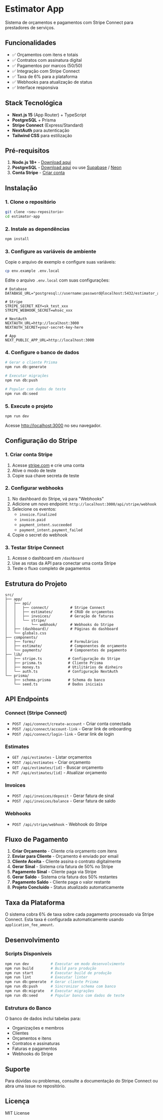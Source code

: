 # Estimator App

Sistema de orçamentos e pagamentos com Stripe Connect para prestadores de serviços.

## Funcionalidades

- ✅ Orçamentos com itens e totais
- ✅ Contratos com assinatura digital
- ✅ Pagamentos por marcos (50/50)
- ✅ Integração com Stripe Connect
- ✅ Taxa de 6% para a plataforma
- ✅ Webhooks para atualização de status
- ✅ Interface responsiva

## Stack Tecnológica

- **Next.js 15** (App Router) + TypeScript
- **PostgreSQL** + Prisma
- **Stripe Connect** (Express/Standard)
- **NextAuth** para autenticação
- **Tailwind CSS** para estilização

## Pré-requisitos

1. **Node.js 18+** - [Download aqui](https://nodejs.org/)
2. **PostgreSQL** - [Download aqui](https://www.postgresql.org/) ou use [Supabase](https://supabase.com/) / [Neon](https://neon.tech/)
3. **Conta Stripe** - [Criar conta](https://stripe.com/)

## Instalação

### 1. Clone o repositório

```bash
git clone <seu-repositorio>
cd estimator-app
```

### 2. Instale as dependências

```bash
npm install
```

### 3. Configure as variáveis de ambiente

Copie o arquivo de exemplo e configure suas variáveis:

```bash
cp env.example .env.local
```

Edite o arquivo `.env.local` com suas configurações:

```env
# Database
DATABASE_URL="postgresql://username:password@localhost:5432/estimator_app"

# Stripe
STRIPE_SECRET_KEY=sk_test_xxx
STRIPE_WEBHOOK_SECRET=whsec_xxx

# NextAuth
NEXTAUTH_URL=http://localhost:3000
NEXTAUTH_SECRET=your-secret-key-here

# App
NEXT_PUBLIC_APP_URL=http://localhost:3000
```

### 4. Configure o banco de dados

```bash
# Gerar o cliente Prisma
npm run db:generate

# Executar migrações
npm run db:push

# Popular com dados de teste
npm run db:seed
```

### 5. Execute o projeto

```bash
npm run dev
```

Acesse [http://localhost:3000](http://localhost:3000) no seu navegador.

## Configuração do Stripe

### 1. Criar conta Stripe

1. Acesse [stripe.com](https://stripe.com) e crie uma conta
2. Ative o modo de teste
3. Copie sua chave secreta de teste

### 2. Configurar webhooks

1. No dashboard do Stripe, vá para "Webhooks"
2. Adicione um novo endpoint: `http://localhost:3000/api/stripe/webhook`
3. Selecione os eventos:
   - `invoice.finalized`
   - `invoice.paid`
   - `payment_intent.succeeded`
   - `payment_intent.payment_failed`
4. Copie o secret do webhook

### 3. Testar Stripe Connect

1. Acesse o dashboard em `/dashboard`
2. Use as rotas da API para conectar uma conta Stripe
3. Teste o fluxo completo de pagamentos

## Estrutura do Projeto

```
src/
├── app/
│   ├── api/
│   │   ├── connect/          # Stripe Connect
│   │   ├── estimates/        # CRUD de orçamentos
│   │   ├── invoices/         # Geração de faturas
│   │   └── stripe/
│   │       └── webhook/      # Webhooks do Stripe
│   ├── (dashboard)/          # Páginas do dashboard
│   └── globals.css
├── components/
│   ├── forms/                # Formulários
│   ├── estimate/             # Componentes de orçamento
│   └── payments/             # Componentes de pagamento
├── lib/
│   ├── stripe.ts            # Configuração do Stripe
│   ├── prisma.ts            # Cliente Prisma
│   ├── money.ts             # Utilitários de dinheiro
│   └── auth.ts              # Configuração NextAuth
└── prisma/
    ├── schema.prisma        # Schema do banco
    └── seed.ts              # Dados iniciais
```

## API Endpoints

### Connect (Stripe Connect)
- `POST /api/connect/create-account` - Criar conta conectada
- `POST /api/connect/account-link` - Gerar link de onboarding
- `POST /api/connect/login-link` - Gerar link de login

### Estimates
- `GET /api/estimates` - Listar orçamentos
- `POST /api/estimates` - Criar orçamento
- `GET /api/estimates/[id]` - Buscar orçamento
- `PUT /api/estimates/[id]` - Atualizar orçamento

### Invoices
- `POST /api/invoices/deposit` - Gerar fatura de sinal
- `POST /api/invoices/balance` - Gerar fatura de saldo

### Webhooks
- `POST /api/stripe/webhook` - Webhook do Stripe

## Fluxo de Pagamento

1. **Criar Orçamento** - Cliente cria orçamento com itens
2. **Enviar para Cliente** - Orçamento é enviado por email
3. **Cliente Aceita** - Cliente assina o contrato digitalmente
4. **Gerar Sinal** - Sistema cria fatura de 50% no Stripe
5. **Pagamento Sinal** - Cliente paga via Stripe
6. **Gerar Saldo** - Sistema cria fatura dos 50% restantes
7. **Pagamento Saldo** - Cliente paga o valor restante
8. **Projeto Concluído** - Status atualizado automaticamente

## Taxa da Plataforma

O sistema cobra 6% de taxa sobre cada pagamento processado via Stripe Connect. Esta taxa é configurada automaticamente usando `application_fee_amount`.

## Desenvolvimento

### Scripts Disponíveis

```bash
npm run dev          # Executar em modo desenvolvimento
npm run build        # Build para produção
npm run start        # Executar build de produção
npm run lint         # Executar linter
npm run db:generate  # Gerar cliente Prisma
npm run db:push      # Sincronizar schema com banco
npm run db:migrate   # Executar migrações
npm run db:seed      # Popular banco com dados de teste
```

### Estrutura do Banco

O banco de dados inclui tabelas para:
- Organizações e membros
- Clientes
- Orçamentos e itens
- Contratos e assinaturas
- Faturas e pagamentos
- Webhooks do Stripe

## Suporte

Para dúvidas ou problemas, consulte a documentação do Stripe Connect ou abra uma issue no repositório.

## Licença

MIT License
